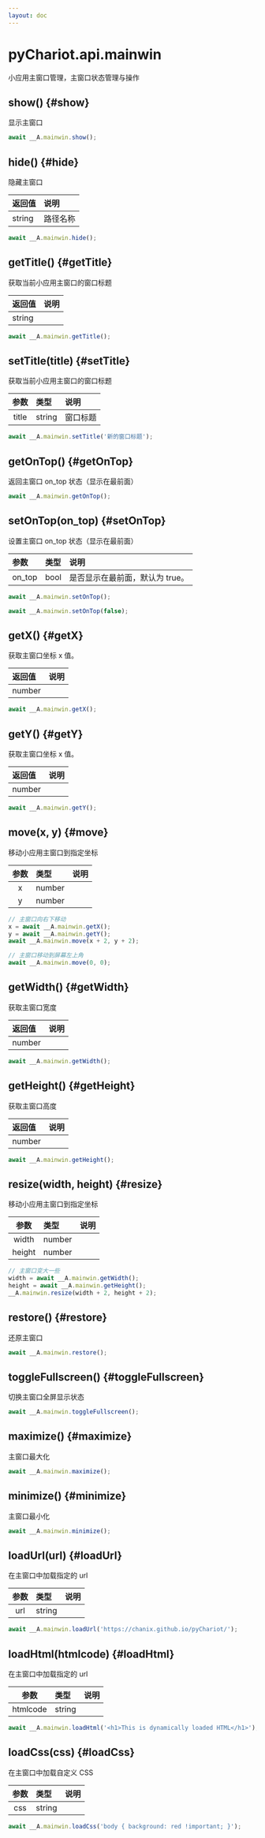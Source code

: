 ```yaml
---
layout: doc
---
```


# pyChariot.api.mainwin

小应用主窗口管理，主窗口状态管理与操作

## show() <Badge type="tip" text="Since 25.4.1.1" /> {#show}

显示主窗口

```javascript
await __A.mainwin.show();
```

## hide() <Badge type="tip" text="Since 25.4.1.1" /> {#hide}

隐藏主窗口

| 返回值    | 说明   |
|:-------|:-----|
| string | 路径名称 |

```javascript
await __A.mainwin.hide();
```

## getTitle() <Badge type="tip" text="Since 25.4.1.1" /> {#getTitle}

获取当前小应用主窗口的窗口标题

| 返回值    | 说明 |
|:-------|:---|
| string |    |

```javascript
await __A.mainwin.getTitle();
```

## setTitle(title) <Badge type="tip" text="Since 25.4.1.1" /> {#setTitle}

获取当前小应用主窗口的窗口标题

|  参数   | 类型     | 说明   |
|:-----:|:-------|:-----|
| title | string | 窗口标题 | 

```javascript
await __A.mainwin.setTitle('新的窗口标题');
```

## getOnTop() <Badge type="tip" text="Since 25.4.1.1" /> {#getOnTop}

返回主窗口 on_top 状态（显示在最前面）

```javascript
await __A.mainwin.getOnTop();
```

## setOnTop(on_top) <Badge type="tip" text="Since 25.4.1.1" /> {#setOnTop}

设置主窗口 on_top 状态（显示在最前面）

| 参数     | 类型   | 说明                 |
|:-------|:-----|:-------------------|
| on_top | bool | 是否显示在最前面，默认为 true。 |   

```javascript
await __A.mainwin.setOnTop();
```

```javascript
await __A.mainwin.setOnTop(false);
```

## getX() <Badge type="tip" text="Since 25.4.1.1" /> {#getX}

获取主窗口坐标 x 值。

| 返回值    | 说明 |
|:-------|:---|
| number |    |

```javascript
await __A.mainwin.getX();
```

## getY() <Badge type="tip" text="Since 25.4.1.1" /> {#getY}

获取主窗口坐标 x 值。

| 返回值    | 说明 |
|:-------|:---|
| number |    |

```javascript
await __A.mainwin.getY();
```

## move(x, y) <Badge type="tip" text="Since 25.4.1.1" /> {#move}

移动小应用主窗口到指定坐标

| 参数 | 类型     | 说明 |
|:--:|:-------|:---|
| x  | number |    | 
| y  | number |    | 

```javascript
// 主窗口向右下移动
x = await __A.mainwin.getX();
y = await __A.mainwin.getY();
await __A.mainwin.move(x + 2, y + 2);
```

```javascript
// 主窗口移动到屏幕左上角
await __A.mainwin.move(0, 0);
```

## getWidth() <Badge type="tip" text="Since 25.4.1.1" /> {#getWidth}

获取主窗口宽度

| 返回值    | 说明 |
|:-------|:---|
| number |    |

```javascript
await __A.mainwin.getWidth();
```

## getHeight() <Badge type="tip" text="Since 25.4.1.1" /> {#getHeight}

获取主窗口高度

| 返回值    | 说明 |
|:-------|:---|
| number |    |

```javascript
await __A.mainwin.getHeight();
```

## resize(width, height) <Badge type="tip" text="Since 25.4.1.1" /> {#resize}

移动小应用主窗口到指定坐标

|   参数   | 类型     | 说明 |
|:------:|:-------|:---|
| width  | number |    | 
| height | number |    | 

```javascript
// 主窗口变大一些
width = await __A.mainwin.getWidth();
height = await __A.mainwin.getHeight();
__A.mainwin.resize(width + 2, height + 2);
```

## restore() <Badge type="tip" text="Since 25.4.1.1" /> {#restore}

还原主窗口

```javascript
await __A.mainwin.restore();
```

## toggleFullscreen() <Badge type="tip" text="Since 25.4.1.1" /> {#toggleFullscreen}

切换主窗口全屏显示状态

```javascript
await __A.mainwin.toggleFullscreen();
```

## maximize() <Badge type="tip" text="Since 25.4.1.1" /> {#maximize}

主窗口最大化

```javascript
await __A.mainwin.maximize();
```

## minimize() <Badge type="tip" text="Since 25.4.1.1" /> {#minimize}

主窗口最小化

```javascript
await __A.mainwin.minimize();
```

## loadUrl(url) <Badge type="tip" text="Since 25.4.1.1" /> {#loadUrl}

在主窗口中加载指定的 url

|   参数   | 类型     | 说明 |
|:------:|:-------|:---|
|  url   | string |    | 

```javascript
await __A.mainwin.loadUrl('https://chanix.github.io/pyChariot/');
```

## loadHtml(htmlcode) <Badge type="tip" text="Since 25.4.1.1" /> {#loadHtml}

在主窗口中加载指定的 url

|    参数    | 类型     | 说明 |
|:--------:|:-------|:---|
| htmlcode | string |    | 

```javascript
await __A.mainwin.loadHtml('<h1>This is dynamically loaded HTML</h1>');
```

## loadCss(css) <Badge type="tip" text="Since 25.4.1.1" /> {#loadCss}

在主窗口中加载自定义 CSS

| 参数  | 类型     | 说明 |
|:---:|:-------|:---|
| css | string |    | 

```javascript
await __A.mainwin.loadCss('body { background: red !important; }');
```